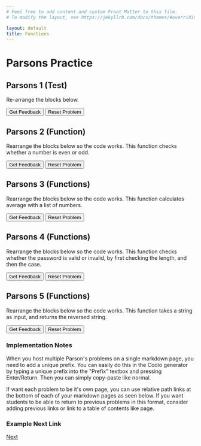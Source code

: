 ```yaml
---
# Feel free to add content and custom Front Matter to this file.
# To modify the layout, see https://jekyllrb.com/docs/themes/#overriding-theme-defaults

layout: default
title: Functions
---
```

# Parsons Practice

## Parsons 1 (Test)
Re-arrange the blocks below.

<div id="code-1-sortableTrash" class="sortable-code"></div> 
<div id="code-1-sortable" class="sortable-code"></div> 
<div style="clear:both;"></div> 
<p> 
    <input id="code-1-feedbackLink" value="Get Feedback" type="button" /> 
    <input id="code-1-newInstanceLink" value="Reset Problem" type="button" /> 
</p> 
<script type="text/javascript"> 
(function(){
  var initial = "num1 = int(input(&#039;Enter number 1: &#039;))\n" +
    "num2 = int(input(&#039;Enter number 2: &#039;))\n" +
    "answer = num1 + num2\n" +
    "print(answer)";
  var parsonsPuzzle = new ParsonsWidget({
    "sortableId": "code-1-sortable",
    "max_wrong_lines": 10,
    "grader": ParsonsWidget._graders.LineBasedGrader,
    "exec_limit": 2500,
    "can_indent": true,
    "x_indent": 50,
    "lang": "en",
    "show_feedback": true
  });
  parsonsPuzzle.init(initial);
  parsonsPuzzle.shuffleLines();
  $("#code-1-newInstanceLink").click(function(event){ 
      event.preventDefault(); 
      parsonsPuzzle.shuffleLines(); 
  }); 
  $("#code-1-feedbackLink").click(function(event){ 
      event.preventDefault(); 
      parsonsPuzzle.getFeedback(); 
  }); 
})(); 
</script>


## Parsons 2 (Function)
Rearrange the blocks below so the code works. This function checks whether a number is even or odd.

<div id="function-1-sortableTrash" class="sortable-code"></div> 
<div id="function-1-sortable" class="sortable-code"></div> 
<div style="clear:both;"></div> 
<p> 
    <input id="function-1-feedbackLink" value="Get Feedback" type="button" /> 
    <input id="function-1-newInstanceLink" value="Reset Problem" type="button" /> 
</p> 
<script type="text/javascript"> 
(function(){
  var initial = "def check_even_odd(number):\n" +
    "    if number % 2 == 0:\n" +
    "        result = &quot;even&quot;\n" +
    "    else:\n" +
    "        result = &quot;odd&quot;\n" +
    "    \n" +
    "    return result\n" +
    "num = int(input(&quot;Enter a number: &quot;))\n" +
    "answer = check_even_odd(num)\n" +
    "print(f&quot;The number {num} is {answer}.&quot;)";
  var parsonsPuzzle = new ParsonsWidget({
    "sortableId": "function-1-sortable",
    "max_wrong_lines": 10,
    "grader": ParsonsWidget._graders.LineBasedGrader,
    "exec_limit": 2500,
    "can_indent": true,
    "x_indent": 50,
    "lang": "en",
    "show_feedback": true
  });
  parsonsPuzzle.init(initial);
  parsonsPuzzle.shuffleLines();
  $("#function-1-newInstanceLink").click(function(event){ 
      event.preventDefault(); 
      parsonsPuzzle.shuffleLines(); 
  }); 
  $("#function-1-feedbackLink").click(function(event){ 
      event.preventDefault(); 
      parsonsPuzzle.getFeedback(); 
  }); 
})(); 
</script>

## Parsons 3 (Functions)
Rearrange the blocks below so the code works. This function calculates average with a list of numbers.

<div id="function-2-sortableTrash" class="sortable-code"></div> 
<div id="function-2-sortable" class="sortable-code"></div> 
<div style="clear:both;"></div> 
<p> 
    <input id="function-2-feedbackLink" value="Get Feedback" type="button" /> 
    <input id="function-2-newInstanceLink" value="Reset Problem" type="button" /> 
</p> 
<script type="text/javascript"> 
(function(){
  var initial = "def calculate_average(numbers):\n" +
    "    total = sum(numbers)\n" +
    "    count = len(numbers)\n" +
    "    average = total / count\n" +
    "    return average\n" +
    "numbers = [12, 45, 23, 67, 89, 34]\n" +
    "result = calculate_average(numbers)\n" +
    "print(f&quot;The average is: {result}&quot;)";
  var parsonsPuzzle = new ParsonsWidget({
    "sortableId": "function-2-sortable",
    "max_wrong_lines": 10,
    "grader": ParsonsWidget._graders.LineBasedGrader,
    "exec_limit": 2500,
    "can_indent": true,
    "x_indent": 50,
    "lang": "en",
    "show_feedback": true
  });
  parsonsPuzzle.init(initial);
  parsonsPuzzle.shuffleLines();
  $("#function-2-newInstanceLink").click(function(event){ 
      event.preventDefault(); 
      parsonsPuzzle.shuffleLines(); 
  }); 
  $("#function-2-feedbackLink").click(function(event){ 
      event.preventDefault(); 
      parsonsPuzzle.getFeedback(); 
  }); 
})(); 
</script>

## Parsons 4 (Functions)
Rearrange the blocks below so the code works. This function checks whether the password is valid or invalid, by first checking the length, and then the case.
<div id="function-3-sortableTrash" class="sortable-code"></div> 
<div id="function-3-sortable" class="sortable-code"></div> 
<div style="clear:both;"></div> 
<p> 
    <input id="function-3-feedbackLink" value="Get Feedback" type="button" /> 
    <input id="function-3-newInstanceLink" value="Reset Problem" type="button" /> 
</p> 
<script type="text/javascript"> 
(function(){
  var initial = "def is_valid_password(password):\n" +
    "    if len(password) &lt; 6:\n" +
    "        return False\n" +
    "    if password.islower():\n" +
    "        return False\n" +
    "    return True\n" +
    "password = input(&quot;Enter a password: &quot;)\n" +
    "if is_valid_password(password):\n" +
    "    print(&quot;Password is valid&quot;)\n" +
    "else:\n" +
    "    print(&quot;Password is invalid&quot;)";
  var parsonsPuzzle = new ParsonsWidget({
    "sortableId": "function-3-sortable",
    "max_wrong_lines": 10,
    "grader": ParsonsWidget._graders.LineBasedGrader,
    "exec_limit": 2500,
    "can_indent": true,
    "x_indent": 50,
    "lang": "en",
    "show_feedback": true
  });
  parsonsPuzzle.init(initial);
  parsonsPuzzle.shuffleLines();
  $("#function-3-newInstanceLink").click(function(event){ 
      event.preventDefault(); 
      parsonsPuzzle.shuffleLines(); 
  }); 
  $("#function-3-feedbackLink").click(function(event){ 
      event.preventDefault(); 
      parsonsPuzzle.getFeedback(); 
  }); 
})(); 
</script>

## Parsons 5 (Functions)
Rearrange the blocks below so the code works. This function takes a string as input, and returns the reversed string.
<div id="function-4-sortableTrash" class="sortable-code"></div> 
<div id="function-4-sortable" class="sortable-code"></div> 
<div style="clear:both;"></div> 
<p> 
    <input id="function-4-feedbackLink" value="Get Feedback" type="button" /> 
    <input id="function-4-newInstanceLink" value="Reset Problem" type="button" /> 
</p> 
<script type="text/javascript"> 
(function(){
  var initial = "def reverse_string(text):\n" +
    "    reversed_text = &quot;&quot;\n" +
    "    for char in text:\n" +
    "        reversed_text = char + reversed_text\n" +
    "    return reversed_text\n" +
    "message = input(&quot;Enter a word or phrase: &quot;)\n" +
    "result = reverse_string(message)\n" +
    "print(f&quot;Reversed: {result}&quot;)";
  var parsonsPuzzle = new ParsonsWidget({
    "sortableId": "function-4-sortable",
    "max_wrong_lines": 10,
    "grader": ParsonsWidget._graders.LineBasedGrader,
    "exec_limit": 2500,
    "can_indent": true,
    "x_indent": 50,
    "lang": "en",
    "show_feedback": true
  });
  parsonsPuzzle.init(initial);
  parsonsPuzzle.shuffleLines();
  $("#function-4-newInstanceLink").click(function(event){ 
      event.preventDefault(); 
      parsonsPuzzle.shuffleLines(); 
  }); 
  $("#function-4-feedbackLink").click(function(event){ 
      event.preventDefault(); 
      parsonsPuzzle.getFeedback(); 
  }); 
})(); 
</script>


### Implementation Notes

When you host multiple Parson's problems on a single markdown page, you need to add a unique prefix. You can easily do this in the Codio generator by typing a unique prefix into the "Prefix" textbox and pressing Enter/Return. Then you can simply copy-paste like normal.

If want each problem to be it's own page, you can use relative path links at the bottom of each of your markdown pages as seen below. If you want students to be able to return to previous problems in this format, consider adding previous links or link to a table of contents like page.

### Example Next Link
[Next](./parsons/example1.html)
